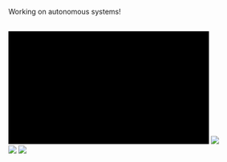 Working on autonomous systems!
<br />
<br />
<div class="row">
  <img src="https://github.com/winstxnhdw/AutoCarROS/blob/master/screenshots/1.gif?raw=true" width="400" />
  <img src="https://github.com/winstxnhdw/AutoCarROS/blob/master/screenshots/2.gif?raw=true" width="400" /> 
</div>
<div class="row">
  <img src="https://github.com/winstxnhdw/AutoCarROS/blob/master/screenshots/3.gif?raw=true" width="400" />
  <img src="https://github.com/winstxnhdw/AutoCarROS/blob/master/screenshots/4.gif?raw=true" width="400" /> 
</div>
